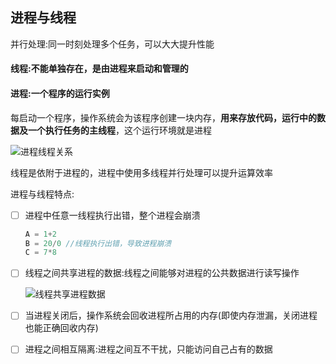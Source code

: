 ## 进程与线程

并行处理:同一时刻处理多个任务，可以大大提升性能

#### 线程:不能单独存在，是由进程来启动和管理的

#### 进程:一个程序的运行实例

每启动一个程序，操作系统会为该程序创建一块内存，**用来存放代码，运行中的数据及一个执行任务的主线程**，这个运行环境就是进程

![进程线程关系](C:\Users\Admin\Desktop\浏览器工作原理小册\image\进程线程关系.png)

线程是依附于进程的，进程中使用多线程并行处理可以提升运算效率

进程与线程特点:

- [ ] 进程中任意一线程执行出错，整个进程会崩溃

  ```JavaScript
  A = 1+2
  B = 20/0 //线程执行出错，导致进程崩溃
  C = 7*8
  ```

- [ ] 线程之间共享进程的数据:线程之间能够对进程的公共数据进行读写操作

  ![线程共享进程数据](C:\Users\Admin\Desktop\浏览器工作原理小册\image\线程共享进程数据.png)

- [ ] 当进程关闭后，操作系统会回收进程所占用的内存(即使内存泄漏，关闭进程也能正确回收内存)

- [ ] 进程之间相互隔离:进程之间互不干扰，只能访问自己占有的数据